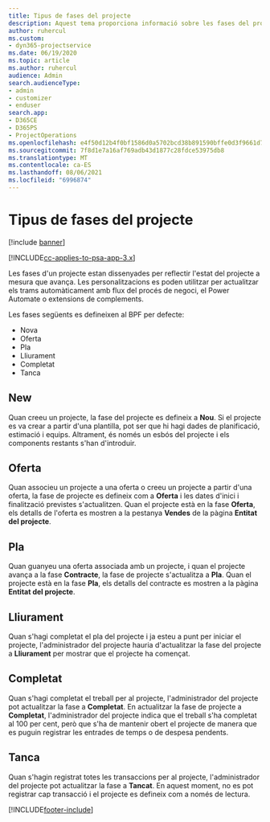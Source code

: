 ```yaml
---
title: Tipus de fases del projecte
description: Aquest tema proporciona informació sobre les fases del projecte.
author: ruhercul
ms.custom:
- dyn365-projectservice
ms.date: 06/19/2020
ms.topic: article
ms.author: ruhercul
audience: Admin
search.audienceType:
- admin
- customizer
- enduser
search.app:
- D365CE
- D365PS
- ProjectOperations
ms.openlocfilehash: e4f50d12b4f0bf1586d0a5702bcd38b891590bffe0d3f9661d7f5d170877b54e
ms.sourcegitcommit: 7f8d1e7a16af769adb43d1877c28fdce53975db8
ms.translationtype: MT
ms.contentlocale: ca-ES
ms.lasthandoff: 08/06/2021
ms.locfileid: "6996874"
---
```

# <a name="project-stage-types"></a>Tipus de fases del projecte 

[!include [banner](../includes/psa-now-project-operations.md)]

[!INCLUDE[cc-applies-to-psa-app-3.x](../includes/cc-applies-to-psa-app-3x.md)]

Les fases d'un projecte estan dissenyades per reflectir l'estat del projecte a mesura que avança. Les personalitzacions es poden utilitzar per actualitzar els trams automàticament amb flux del procés de negoci, el Power Automate o extensions de complements.

Les fases següents es defineixen al BPF per defecte:

- Nova
- Oferta
- Pla
- Lliurament
- Completat
- Tanca 

## <a name="new"></a>New

Quan creeu un projecte, la fase del projecte es defineix a **Nou**. Si el projecte es va crear a partir d'una plantilla, pot ser que hi hagi dades de planificació, estimació i equips. Altrament, és només un esbós del projecte i els components restants s'han d'introduir.

## <a name="quote"></a>Oferta

Quan associeu un projecte a una oferta o creeu un projecte a partir d'una oferta, la fase de projecte es defineix com a **Oferta** i les dates d'inici i finalització previstes s'actualitzen. Quan el projecte està en la fase **Oferta**, els detalls de l'oferta es mostren a la pestanya **Vendes** de la pàgina **Entitat del projecte**.

## <a name="plan"></a>Pla

Quan guanyeu una oferta associada amb un projecte, i quan el projecte avança a la fase **Contracte**, la fase de projecte s'actualitza a **Pla**. Quan el projecte està en la fase **Pla**, els detalls del contracte es mostren a la pàgina **Entitat del projecte**.

## <a name="deliver"></a>Lliurament

Quan s'hagi completat el pla del projecte i ja esteu a punt per iniciar el projecte, l'administrador del projecte hauria d'actualitzar la fase del projecte a **Lliurament** per mostrar que el projecte ha començat.

## <a name="complete"></a>Completat 

Quan s'hagi completat el treball per al projecte, l'administrador del projecte pot actualitzar la fase a **Completat**. En actualitzar la fase de projecte a **Completat**, l'administrador del projecte indica que el treball s'ha completat al 100 per cent, però que s'ha de mantenir obert el projecte de manera que es puguin registrar les entrades de temps o de despesa pendents.

## <a name="close"></a>Tanca

Quan s'hagin registrat totes les transaccions per al projecte, l'administrador del projecte pot actualitzar la fase a **Tancat**. En aquest moment, no es pot registrar cap transacció i el projecte es defineix com a només de lectura.


[!INCLUDE[footer-include](../includes/footer-banner.md)]